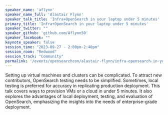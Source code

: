 ```yaml
---
speaker_name: 'aflynn'
speaker_name_full: 'Alastair Flynn'
speaker_talk_title: 'Infra+OpenSearch in your laptop under 5 minutes'
primary_title: 'Infra+OpenSearch in your laptop under 5 minutes'
speaker_twitter: ""
speaker_github: 'github.com/Aflynn50'
speaker_facebook: ""
keynote_speaker: false
session_time: "2023-09-27 - 2:00pm-2:40pm"
session_room: "Redwood"
session_track: "Community"
permalink: '/events/opensearchcon/alastair-flynn/infra-opensearch-in-your-laptop-under-5-minutes.html'
---
```


Setting up virtual machines and clusters can be complicated. To attract new contributors, OpenSearch testing needs to be simplified. Sometimes, local testing is preferred for accuracy in replicating production deployment. This talk covers ways to provision VMs or a cloud in under 5 minutes. It also explores the advantages of local deployment, testing, and evaluation of OpenSearch, emphasizing the insights into the needs of enterprise-grade deployment.
